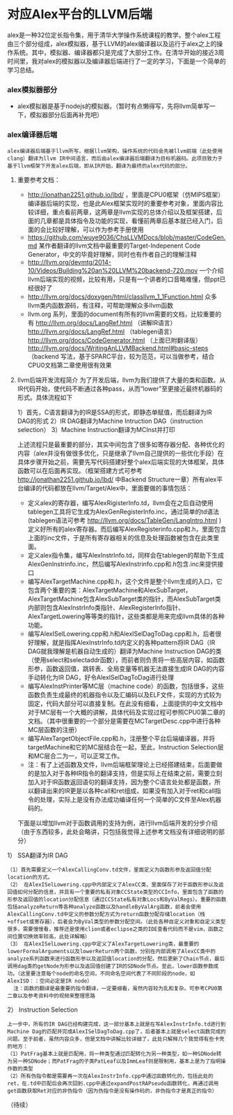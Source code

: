 对应Alex平台的LLVM后端
===
alex是一种32位定长指令集，用于清华大学操作系统课程的教学。整个alex工程由三个部分组成，alex模拟器，基于LLVM的alex编译器以及运行于alex之上的操作系统。其中，模拟器、编译器都只是完成了大部分工作。在清华开始的接近3周时间里，我对alex的模拟器以及编译器后端进行了一定的学习，下面是一个简单的学习总结。

### alex模拟器部分
- alex模拟器是基于nodejs的模拟器。（暂时有点懒得写，先将llvm简单写一下，模拟器部分后面再补充吧）
	

### alex编译器后端
	alex编译器后端基于llvm所写，根据llvm架构，操作系统的代码会先被llvm前端（此处使用clang）翻译为llvm IR中间语言，而后由alex编译器后端翻译为目标机器码。此项目致力于基于llvm框架下开发alex后端，即从IR开始，翻译为最终的alex代码的部分。

1. 重要参考文档：
	- http://jonathan2251.github.io/lbd/ ，里面是CPU0框架（仿MIPS框架）编译器后端的实现，也是此Alex框架实现时的重要参考对象，里面内容比较详细，重点看前两章，这两章是llvm实现的总体介绍以及框架搭建，后面的几章都是具体指令及功能的实现，看懂前两章后基本就已经入门，后面的会比较好理解，可以作为参考手册使用
	- https://github.com/wuye9036/ChsLLVMDocs/blob/master/CodeGen.md 某作者翻译的llvm文档中最重要的Target-Indepenent Code Generator，中文的毕竟好理解，同时也有作者自己的理解注释
	- http://llvm.org/devmtg/2014-10/Videos/Building%20an%20LLVM%20backend-720.mov 一个介绍llvm后端实现的视频，比较有用，只是有一个讲者的口音略难懂，但ppt已经很好了
	- http://llvm.org/docs/doxygen/html/classllvm_1_1Function.html 众多llvm类内函数源码，有注释，可帮助理解众多llvm函数
	- llvm.org 系列，里面的document有所有的llvm需要的文档，比较重要的有 http://llvm.org/docs/LangRef.html （讲解IR语言） http://llvm.org/docs/LangRef.html （tablegen语言） http://llvm.org/docs/CodeGenerator.html （上面已附翻译版） http://llvm.org/docs/WritingAnLLVMBackend.html#basic-steps （backend 写法，基于SPARC平台，较为范范，可以当做参考，结合CPU0文档第二章使用很有效果

2. llvm后端开发流程简介
	为了开发后端，llvm为我们提供了大量的类和函数。从IR代码开始，使代码不断通过各种pass，从而“lower”至更接近最终机器码的形式。具体流程如下
	
	1）首先，C语言翻译为的IR是SSA的形式，即静态单赋值，而后翻译为IR DAG的形式
	2）IR DAG翻译为Machine Intruction DAG（instruction selection）
	3）Machine Instruction翻译为MCInst并打印
	
	上述流程只是最重要的部分，其实中间包含了很多如寄存器分配、各种优化的内容（alex并没有做很多优化，只是继承了llvm自己提供的一些优化手段）在具体步骤开始之前，需要先写代码搭建好整个alex后端实现的大体框架，具体函数可以在后面再实现。（框架搭建方式可参考 http://jonathan2251.github.io/lbd/ 中Backend Structure一章）所有alex平台编译的代码都放在llvm/Target/Alex中，里面要做的事情包括：
	
	- 定义alex的寄存器，编写AlexRigisterInfo.td，llvm会在之后自动使用tablegen工具将它生成为AlexGenRegisterInfo.inc，通过简单的td语法(tablegen语法可参考	http://llvm.org/docs/TableGen/LangIntro.html )定义好所有的alex寄存器。而后编写AlexRegisterinfo.cpp和.h，里面包含上面的inc文件，于是所有寄存器相关的信息及处理函数被包含在此类里面。
	- 定义alex指令集，编写AlexInstrInfo.td，同样会在tablegen的帮助下生成AlexGenInstrinfo.inc，然后编写AlexInstrinfo.cpp和.h包含.inc来提供接口
	- 编写AlexTargetMachine.cpp和.h，这个文件是整个llvm生成的入口，它包含两个重要的类：AlexTargetMachine和AlexSubTarget，AlexTargetMachine包含AlexSubTarget类的指针，而AlexSubTarget类内部则包含AlexInstrInfo类指针、AlexRegisterInfo指针、AlexTargetLowering等等类的指针，这些类都是用来完成llvm具体的各种功能。
	- 编写AlexISelLowering.cpp和.h和AlexISelDagToDag.cpp和.h，后者很好理解，就是指挥AlexInstrInfo.td内定义的各种pattern将IR DAG（IR DAG就我理解是机器自动生成的）翻译为Machine Instruction DAG的类（使用select和selectaddr函数），而前者则负责将一些高层内容，如函数形参，函数返回值，跳转表、全局变量等机器无法直接生成IR DAG的内容手动转化为IR DAG，好令AlexISelDagToDag进行处理
	- 编写AlexInstPrinter等MC层（machine code）的函数，包括很多，这些函数负责生成最终的机器指令以及汇编码以及ELF文件，实现的方式较为固定，代码大部分可以直接复制。在此没有细看，上面提供的中文文档中对于MC层有一个大概的讲解，具体代码及实现过程可参照CPU0第二章的文档。（其中很重要的一个部分是需要在MCTargetDesc.cpp中进行各种MC层函数的注册）
	- 编写AlexTargetObjectFile.cpp和.h，注册整个平台后端编译器，并将targetMachine和它的MC层结合在一起，至此，Instruction Selection层和MC层合二为一，可以正常工作。
	- 注：有了上述函数及文件，llvm后端框架理论上已经搭建结束，后面要做的是加入对于各种IR指令的翻译支持，但是实际上在结束之前，需要立刻加入对于IR函数返回语句的翻译支持，因为整个C语言处处都是函数，所以翻译出来的IR更是以各种call和ret组成，如果没有加入对于ret和call指令的处理，实际上是没有办法成功编译任何一个简单的C文件至Alex机器码的。
	
	下面是以增加llvm对于函数调用的支持为例，进行llvm后端开发的分步介绍（由于东西较多，此处会略讲，只包括我觉得上述参考文档没有详细说明的部分）

1） SSA翻译为IR DAG
	
	（1）首先需要定义一个AlexCallingConv.td文件，里面定义为函数形参及返回值分配location的方式。
	（2） 在AlexISelLowering.cpp中内部定义了AlexCC类，里面保存了对于函数形参以及返回值如何分配的信息，并具有一个重要的私有对象CCState类型的CCInfo，里面包含了函数的形参及返回值的location分配信息（通过CCState私有对象Locs和ByValRegs）。重要的函数包括analyzeReturn等各种analyze函数以及handleByValArg函数，前者会使用AlexCallingConv.td中定义的参数分配方式为return函数分配存储location（栈+offset或寄存器），后者会为ByVal类型的参数分配空间。（此处各种自定义对象和自定义类型很多，需要慢慢看，推荐还是使用clion或者eclipse之类的IDE查看代码而不是vim，函数之间位置切换效率较高，此处详解略）
	（3） 在AlexISelLowering.cpp中定义了AlexTargetLowering类，最重要的lowerFormalArguments以及lowerReturn两个函数，分别在内部调用了AlexCC类中的analyze系列函数来进行函数形参以及返回值location的分配，然后更新了Chain节点，最后调用dag类的getNode为形参以及返回值创建了IR的SDNode节点。至此，lower函数参数成功。（这里要注意每个node的命名空间，不同命名空间代表了不同阶段的node，如AlexISD：：空间必定是IR node）
	  注：函数的翻译是最重要的指令翻译，一定要细看，虽然内容较为乱和复杂。可参考CPU0第二章以及参考资料中的视频来整理思路

2） Instruction Selection
	
	上一步中，所有的IR DAG已经构建完成，这一部分基本上就是在写AlexInstrInfo.td进行到Machine Dag的匹配并完成AlexISelDagToDag.cpp了，后者基本上就是select函数完成的问题。至于前者，虽然内容众多，但是文档中讲解比较详细了，此处只解释几个我觉得有些卡壳的地方：
	（1）PatFrag基本上就是匹配用，将一种类型通过匹配转化为另一种类型，如一种SDNode转为另一种SDNode；而PatFrag的子类PatLeaf以及ImmLeaf则是限制用，基本上是为了指明操作数的类型
	（2）所有伪指令都是需要再一次在AlexInstrInfo.cpp中通过函数转化的，包括此处的ret，在.td中匹配后会再次回到.cpp中通过expandPostRAPseudo函数转化，再通过调用get函数获取Ret对应的非伪指令（因为伪指令是没有操作码的，非伪指令才是真正的指令）
	

（待续）
	